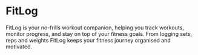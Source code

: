 # FitLog
FitLog is your no-frills workout companion, helping you track workouts, monitor progress, and stay on top of your fitness goals. From logging sets, reps and weights FitLog keeps your fitness journey organised and motivated.

